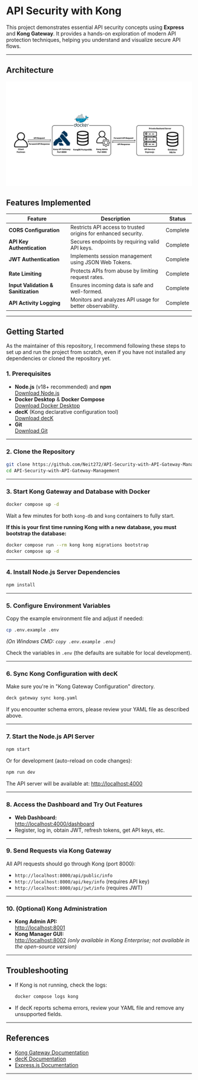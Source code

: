 # API Security with Kong

This project demonstrates essential API security concepts using **Express** and **Kong Gateway**. It provides a hands-on exploration of modern API protection techniques, helping you understand and visualize secure API flows.

---

## Architecture

![Architecture Diagram](asset/InfracstructureArchitect.png)

## Features Implemented

| Feature                             | Description                                                    | Status   |
| ----------------------------------- | -------------------------------------------------------------- | -------- |
| **CORS Configuration**              | Restricts API access to trusted origins for enhanced security. | Complete |
| **API Key Authentication**          | Secures endpoints by requiring valid API keys.                 | Complete |
| **JWT Authentication**              | Implements session management using JSON Web Tokens.           | Complete |
| **Rate Limiting**                   | Protects APIs from abuse by limiting request rates.            | Complete |
| **Input Validation & Sanitization** | Ensures incoming data is safe and well-formed.                 | Complete |
| **API Activity Logging**            | Monitors and analyzes API usage for better observability.      | Complete |

---

## Getting Started

As the maintainer of this repository, I recommend following these steps to set up and run the project from scratch, even if you have not installed any dependencies or cloned the repository yet.

### 1. Prerequisites

- **Node.js** (v18+ recommended) and **npm**  
  [Download Node.js](https://nodejs.org/)
- **Docker Desktop** & **Docker Compose**  
  [Download Docker Desktop](https://www.docker.com/products/docker-desktop/)
- **decK** (Kong declarative configuration tool)  
  [Download decK](https://github.com/kong/deck/releases)
- **Git**  
  [Download Git](https://git-scm.com/)

---

### 2. Clone the Repository

```sh
git clone https://github.com/Neit272/API-Security-with-API-Gateway-Management.git
cd API-Security-with-API-Gateway-Management
```

---

### 3. Start Kong Gateway and Database with Docker

```sh
docker compose up -d
```

Wait a few minutes for both `kong-db` and `kong` containers to fully start.

**If this is your first time running Kong with a new database, you must bootstrap the database:**

```sh
docker compose run --rm kong kong migrations bootstrap
docker compose up -d
```

---

### 4. Install Node.js Server Dependencies

```sh
npm install
```

---

### 5. Configure Environment Variables

Copy the example environment file and adjust if needed:

```sh
cp .env.example .env
```

_(On Windows CMD: `copy .env.example .env`)_

Check the variables in `.env` (the defaults are suitable for local development).

---

### 6. Sync Kong Configuration with decK

Make sure you're in "Kong Gateway Configuration" directory.

```sh
deck gateway sync kong.yaml
```

If you encounter schema errors, please review your YAML file as described above.

---

### 7. Start the Node.js API Server

```sh
npm start
```

Or for development (auto-reload on code changes):

```sh
npm run dev
```

The API server will be available at: [http://localhost:4000](http://localhost:4000)

---

### 8. Access the Dashboard and Try Out Features

- **Web Dashboard:**  
  [http://localhost:4000/dashboard](http://localhost:4000/dashboard)
- Register, log in, obtain JWT, refresh tokens, get API keys, etc.

---

### 9. Send Requests via Kong Gateway

All API requests should go through Kong (port 8000):

- `http://localhost:8000/api/public/info`
- `http://localhost:8000/api/key/info` (requires API key)
- `http://localhost:8000/api/jwt/info` (requires JWT)

---

### 10. (Optional) Kong Administration

- **Kong Admin API:**  
  [http://localhost:8001](http://localhost:8001)
- **Kong Manager GUI:**  
  [http://localhost:8002](http://localhost:8002) _(only available in Kong Enterprise; not available in the open-source version)_

---

## Troubleshooting

- If Kong is not running, check the logs:
  ```sh
  docker compose logs kong
  ```

- If decK reports schema errors, review your YAML file and remove any unsupported fields.

---

## References

- [Kong Gateway Documentation](https://docs.konghq.com/)
- [decK Documentation](https://docs.konghq.com/deck/latest/)
- [Express.js Documentation](https://expressjs.com/)

---
